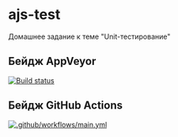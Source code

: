 # ajs-test
Домашнее задание к теме "Unit-тестирование"

## Бейдж AppVeyor

[![Build status](https://ci.appveyor.com/api/projects/status/p5a0n5rqob4jxkfw?svg=true)](https://ci.appveyor.com/project/temo4kin/ajs-test)


## Бейдж GitHub Actions

[![.github/workflows/main.yml](https://github.com/temo4kin/ajs-test/actions/workflows/main.yml/badge.svg)](https://github.com/temo4kin/ajs-test/actions/workflows/main.yml)